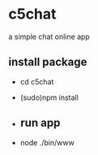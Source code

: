 # c5chat
a simple chat online app

## install package 
- cd c5chat
- (sudo)npm install

- ## run app 
- node ./bin/www
